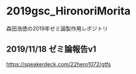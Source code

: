 # 2019gsc_HironoriMorita
森田浩徳の2019年ゼミ論製作用レポジトリ

## 2019/11/18 ゼミ論報告v1
https://speakerdeck.com/22hero1072/gtfs
